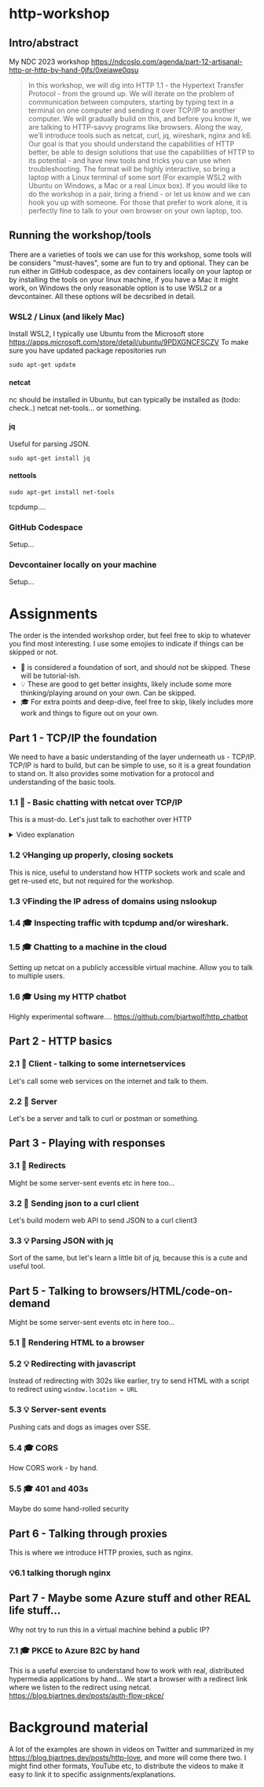 # http-workshop
## Intro/abstract

My NDC 2023 workshop https://ndcoslo.com/agenda/part-12-artisanal-http-or-http-by-hand-0jfs/0xeiawe0qsu

> In this workshop, we will dig into HTTP 1.1 - the Hypertext Transfer Protocol - from the ground up. We will iterate on the problem of communication between computers, 
> starting by typing text in a terminal on one computer and sending it over TCP/IP to another computer. We will gradually build on this, and before you know it, we are 
> talking to HTTP-savvy programs like browsers. Along the way, we’ll introduce tools such as netcat, curl, jq, wireshark, nginx and k6. Our goal is that you should 
> understand the capabilities of HTTP better, be able to design solutions that use the capabilities of HTTP to its potential - and have new tools and tricks you can use 
> when troubleshooting. The format will be highly interactive, so bring a laptop with a Linux terminal of some sort (For example WSL2 with Ubuntu on Windows, a Mac or a 
> real Linux box). If you would like to do the workshop in a pair, bring a friend - or let us know and we can hook you up with someone. For those that prefer to work 
> alone, it is perfectly fine to talk to your own browser on your own laptop, too.

## Running the workshop/tools
There are a varieties of tools we can use for this workshop, some tools will be considers "must-haves", some are fun to try and optional.
They can be run either in GitHub codespace, as dev containers locally on your laptop or by installing the tools on your linux machine, if you have a Mac it might work, on Windows the only reasonable option is to use WSL2 or a devcontainer. All these options will be decsribed in detail.

### WSL2 / Linux (and likely Mac)
Install WSL2, I typically use Ubuntu from the Microsoft store https://apps.microsoft.com/store/detail/ubuntu/9PDXGNCFSCZV 
To make sure you have updated package repositories run
```
sudo apt-get update
```
#### netcat
nc should be installed in Ubuntu, but can typically be installed as (todo: check..) netcat net-tools... or something.

#### jq
Useful for parsing JSON.
```
sudo apt-get install jq
```
#### nettools
```
sudo apt-get install net-tools
```
tcpdump....

### GitHub Codespace
Setup...

### Devcontainer locally on your machine
Setup...

# Assignments
The order is the intended workshop order, but feel free to skip to whatever you find most interesting. 
I use some emojies to indicate if things can be skipped or not.
- 🧱 is considered a foundation of sort, and should not be skipped. These will be tutorial-ish.
- 💡 These are good to get better insights, likely include some more thinking/playing around on your own. Can be skipped.
- 🎓 For extra points and deep-dive, feel free to skip, likely includes more work and things to figure out on your own.


## Part 1 - TCP/IP the foundation
We need to have a basic understanding of the layer underneath us - TCP/IP. TCP/IP is hard to build, but can be simple to use, so it is a great foundation to stand on.
It also provides some motivation for a protocol and understanding of the basic tools.

### 1.1 🧱 - Basic chatting with netcat over TCP/IP
This is a must-do. Let's just talk to eachother over HTTP

<details>
    <summary>Video explanation</summary>
  
https://user-images.githubusercontent.com/88324093/218261638-92c15a84-5366-4ed8-be71-0806ec0892f3.mp4

</details>

### 1.2 💡Hanging up properly, closing sockets
This is nice, useful to understand how HTTP sockets work and scale and get re-used etc, but not required for the workshop.

### 1.3 💡Finding the IP adress of domains using nslookup

### 1.4 🎓 Inspecting traffic with tcpdump and/or wireshark.

### 1.5 🎓 Chatting to a machine in the cloud
Setting up netcat on a publicly accessible virtual machine. Allow you to talk to multiple users.

### 1.6 🎓 Using my HTTP chatbot
Highly experimental software.... 
https://github.com/bjartwolf/http_chatbot

## Part 2 - HTTP basics
### 2.1 🧱 Client  - talking to some internetservices
Let's call some web services on the internet and talk to them.


### 2.2 🧱 Server
Let's be a server and talk to curl or postman or something.

## Part 3 - Playing with responses

### 3.1 🧱 Redirects
Might be some server-sent events etc in here too...

### 3.2 🧱 Sending json to a curl client
Let's build modern web API to send JSON to a curl client3

### 3.3 💡 Parsing JSON with jq
Sort of the same, but let's learn a little bit of jq, because this is a cute and useful tool. 


## Part 5 - Talking to browsers/HTML/code-on-demand
Might be some server-sent events etc in here too...
###  5.1 🧱 Rendering HTML to a browser

### 5.2 💡 Redirecting with javascript
Instead of redirecting with 302s like earlier, try to send HTML with a script to redirect using ```window.location = URL```

### 5.3 💡 Server-sent events
Pushing cats and dogs as images over SSE.

### 5.4 🎓 CORS
How CORS work - by hand.


### 5.5 🎓 401 and 403s
Maybe do some hand-rolled security
## Part 6 - Talking through proxies
This is where we introduce HTTP proxies, such as nginx.
### 💡6.1  talking thorugh nginx


## Part 7 - Maybe some Azure stuff and other REAL life stuff...
Why not try to run this in a virtual machine behind a public IP?

### 7.1 🎓 PKCE to Azure B2C by hand
This is a useful exercise to understand how to work with real, distributed hypermedia applications by hand... We start a browser with a redirect link where we listen to the redirect using netcat.
https://blog.bjartnes.dev/posts/auth-flow-pkce/

# Background material

A lot of the examples are shown in videos on Twitter and summarized in my https://blog.bjartnes.dev/posts/http-love, and more will come there two. I might find other formats, YouTube etc, to distribute the videos to make it easy to link it to specific assignments/explanations.
